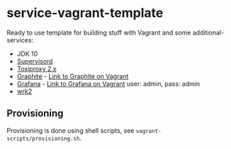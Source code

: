 # service-vagrant-template

Ready to use template for building stuff with Vagrant and some additional-services:

* JDK 10
* [Supervisord](http://supervisord.org/)
* [Toxiproxy 2.x](https://github.com/Shopify/toxiproxy#cli-example)
* [Graphite](https://graphiteapp.org/) - [Link to Graphite on Vagrant](http://10.10.10.10:3080/)
* [Grafana](https://grafana.com/) - [Link to Grafana on Vagrant](http://10.10.10.10:3000/) user: admin, pass: admin
* [wrk2](https://github.com/giltene/wrk2)

## Provisioning

Provisioning is done using shell scripts, see `vagrant-scripts/provisioning.sh`.
